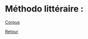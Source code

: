 # Méthodo littéraire : <br />

[Corpus](https://mega.nz/file/khV0UQCa#cFDpWS9J5fZw_abunwRtCGbv01WHCbHrTBgwBWSdEUk) <br />

[Retour](https://vaihess.github.io/anglaisices/)
